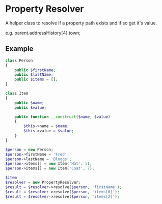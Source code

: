 Property Resolver
=================

A helper class to resolve if a property path exists and if so get it's value.

e.g. parent.addressHistory[4].town;

Example
-------

```php
class Person
{
    public $firstName;
    public $lastName;
    public $items = [];
}

class Item
{
    public $name;
    public $value;

    public function __construct($name, $value)
    {
        $this->name = $name;
        $this->value = $value;
    }
}

$person = new Person;
$person->firstName = 'Fred';
$person->lastName = 'Bloggs';
$person->items[] = new Item('Hat', 5);
$person->items[] = new Item('Coat', 7);

$item
$resolver = new PropertyResolver;
$result = $resolver->resolve($person, 'firstName');
$result = $resolver->resolve($person, 'items[0]');
$result = $resolver->resolve($person, 'items[2]');

```



